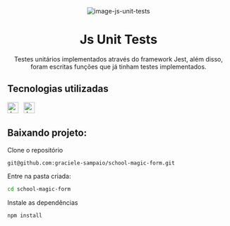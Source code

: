<div align="center">
  <img alt="image-js-unit-tests" src="https://i.imgur.com/fTE1S3N.png"/>
</div>
<h1 align="center">Js Unit Tests</h1>

<p align="center">
Testes unitários implementados através do framework Jest, além disso, foram escritas funções que já tinham testes implementados.
</p>


## Tecnologias utilizadas

[<img src="https://img.shields.io/badge/JavaScript-323330?style=for-the-badge&logo=javascript&logoColor=F7DF1E" alt="JavaScript" title="JavaScript" height="25" />](https://developer.mozilla.org/pt-BR/docs/Web/JavaScript)
&nbsp;
[<img src="https://img.shields.io/badge/Jest-C21325?style=for-the-badge&logo=jest&logoColor=white" alt="Jest" title="Jest" height="25" />](https://jestjs.io/docs/getting-started)
&nbsp;
## Baixando projeto:

Clone o repositório 
```bash
git@github.com:graciele-sampaio/school-magic-form.git
```

Entre na pasta criada:
```bash
cd school-magic-form
```

Instale as dependências
```bash
npm install
```

